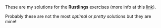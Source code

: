 These are my solutions for the **Rustlings** exercises (more info at this [link](https://rustlings.rust-lang.org/)).

Probably these are not the most *optimal* or *pretty* solutions but they are mine!
